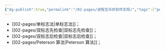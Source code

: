 ```yaml
---
{"dg-publish":true,"permalink":"/02-pages/进程互斥的软件实现/","tags":["personal/blog","os/process"]}
---
```


- [[02-pages/单标志法\|单标志法]]；
- [[02-pages/双标志先检查\|双标志先检查]]；
- [[02-pages/双标志后检查\|双标志后检查]]；
- [[02-pages/Peterson 算法\|Peterson 算法]]；